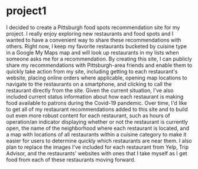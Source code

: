 # project1

I decided to create a Pittsburgh food spots recommendation site for my project. I really enjoy exploring new restaurants and food spots and I wanted to have a convenient way to share these recommendations with others. Right now, I keep my favorite restaurants bucketed by cuisine type in a Google My Maps map and will look up restaurants in my lists when someone asks me for a recommendation. By creating this site, I can publicly share my recommendations with Pittsburgh-area friends and enable them to quickly take action from my site, including getting to each restaurant's website, placing online orders where applicable, opening map locations to navigate to the restaurants on a smartphone, and clicking to call the restaurant directly from the site. Given the current situation, I've also included current status information about how each restaurant is making food available to patrons during the Covid-19 pandemic. Over time, I'd like to get all of my restaurant recommendations added to this site and to build out even more robust content for each restaurant, such as hours of operation/an indicator displaying whether or not the restaurant is currently open, the name of the neighborhood where each restaurant is located, and a map with locations of all restaurants within a cuisine category to make it easier for users to determine quickly which restaurants are near them. I also plan to replace the images I've included for each restaurant from Yelp, Trip Advisor, and the restaurants' websites with ones that I take myself as I get food from each of these restaurants moving forward.
 
